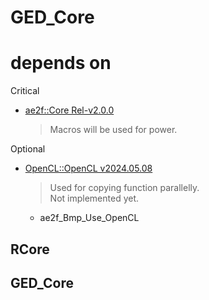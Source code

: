 # GED_Core

# depends on
Critical
- [ae2f::Core Rel-v2.0.0](https://github.com/yuisanae2f/ae2f_Bmp/releases/tag/Rel-v2.0.0)
	> Macros will be used for power.

Optional
- [OpenCL::OpenCL v2024.05.08](https://github.com/KhronosGroup/OpenCL-SDK/releases/tag/v2024.05.08)
	> Used for copying function parallelly.  
	> Not implemented yet.
	- ae2f_Bmp_Use_OpenCL

## RCore
## GED_Core
